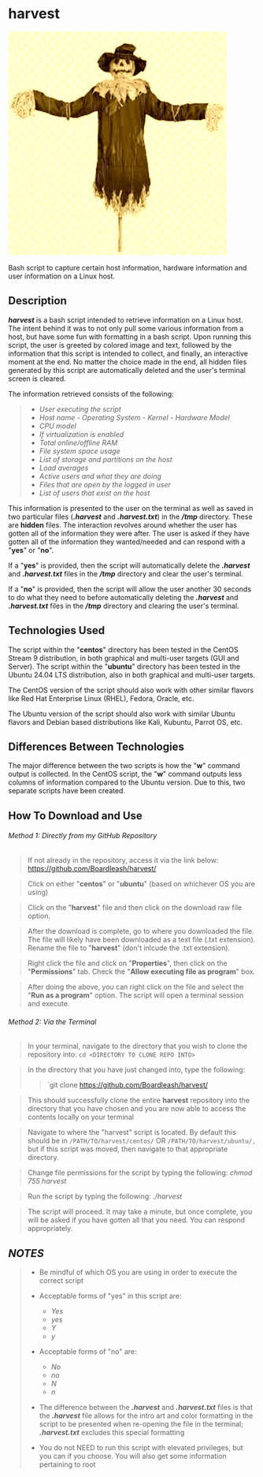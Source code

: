 # harvest
![Alt text](./images/harvest_image.gif)

Bash script to capture certain host information, hardware information and user information on a Linux host.

## Description

***harvest*** is a bash script intended to retrieve information on a Linux host.  The intent behind it was to not only pull some various information from a host, but have some fun with formatting in a bash script.  Upon running this script, the user is greeted by colored image and text, followed by the information that this script is intended to collect, and finally, an interactive moment at the end. No matter the choice made in the end, all hidden files generated by this script are automatically deleted and the user's terminal screen is cleared.

The information retrieved consists of the following:

>	- *User executing the script*
>	- *Host name*
>	*- Operating System*
>	*- Kernel*
>	*- Hardware Model*
>	- *CPU model*
>	- *If virtualization is enabled*
>	- *Total online/offline RAM*
>	- *File system space usage*
>	- *List of storage and partitions on the host*
>	- *Load averages*
>	- *Active users and what they are doing*
>	- *Files that are open by the logged in user*
>	- *List of users that exist on the host*

This information is presented to the user on the terminal as well as saved in two particular files (***.harvest*** and ***.harvest.txt***) in the ***/tmp*** directory.  These are **hidden** files.  The interaction revolves around whether the user has gotten all of the information they were after.  The user is asked if they have gotten all of the information they wanted/needed and can respond with a "**yes**" or "**no**".

If a "**yes**" is provided, then the script will automatically delete the ***.harvest*** and ***.harvest.txt*** files in the ***/tmp*** directory and clear the user's terminal.

If a "**no**" is provided, then the script will allow the user another 30 seconds to do what they need to before automatically deleting the ***.harvest*** and ***.harvest.txt*** files in the ***/tmp*** directory and clearing the user's terminal.

## Technologies Used

The script within the "**centos**" directory has been tested in the CentOS Stream 9 distribution, in both graphical and multi-user targets (GUI and Server).  The script within the "**ubuntu**" directory has been tested in the Ubuntu 24.04 LTS distribution, also in both graphical and multi-user targets.

The CentOS version of the script should also work with other similar flavors like Red Hat Enterprise Linux (RHEL), Fedora, Oracle, etc.

The Ubuntu version of the script should also work with similar Ubuntu flavors and Debian based distributions like Kali, Kubuntu, Parrot OS, etc.

## Differences Between Technologies

The major difference between the two scripts is how the "**w**" command output is collected.  In the CentOS script, the "**w**" command outputs less columns of information compared to the Ubuntu version.  Due to this, two separate scripts have been created.

## How To Download and Use

###### Method 1: Directly from my GitHub Repository

>	If not already in the repository, access it via the link below:
>		https://github.com/Boardleash/harvest/

>	Click on either "**centos**" or "**ubuntu**" (based on whichever OS you are using)

>	Click on the "**harvest**" file and then click on the download raw file option.

>	After the download is complete, go to where you downloaded the file.  The file will likely have been downloaded as a text file (.txt extension).  Rename the file to "**harvest**" (don't inlcude the .txt extension).

>	Right click the file and click on "**Properties**", then click on the "**Permissions**" tab.  Check the "**Allow executing file as program**" box.

>	After doing the above, you can right click on the file and select the "**Run as a program**" option.  The script will open a terminal session and execute.

###### Method 2: Via the Terminal

>	In your terminal, navigate to the directory that you wish to clone the repository into:
>	`cd <DIRECTORY TO CLONE REPO INTO>`

>	In the directory that you have just changed into, type the following:
>	> `git clone https://github.com/Boardleash/harvest/

>	This should successfully clone the entire **harvest** repository into the directory that you have chosen and you are now able to access the contents locally on your terminal

>	Navigate to where the "harvest" script is located.  By default this should be in `/PATH/TO/harvest/centos/` OR `/PATH/TO/harvest/ubuntu/,` but if this script was moved, then navigate to that appropriate directory.

>	Change file permissions for the script by typing the following:
>		*chmod 755 harvest*

>	Run the script by typing the following:
>		*./harvest*

>	The script will proceed.  It may take a minute, but once complete, you will be asked if you have gotten all that you need.  You can respond appropriately.
## ***NOTES***

>	- Be mindful of which OS you are using in order to execute the correct script
>	
>	- Acceptable forms of "yes" in this script are: 
>		- *Yes*
>		- *yes*
>		- *Y*
>		- *y*
>	
>	- Acceptable forms of "no" are:
>		- *No*
>		- *no*
>		- *N*
>		- *n*
>	
>	- The difference between the ***.harvest*** and ***.harvest.txt*** files is that the ***.harvest*** file allows for the intro art and color formatting in the script to be presented when re-opening the file in the terminal; ***.harvest.txt*** excludes this special formatting
>	
>	- You do not NEED to run this script with elevated privileges, but you can if you choose.  You will also get some information pertaining to root
